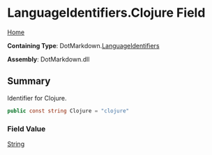 # LanguageIdentifiers\.Clojure Field

[Home](../../../README.md)

**Containing Type**: DotMarkdown\.[LanguageIdentifiers](../README.md)

**Assembly**: DotMarkdown\.dll

## Summary

Identifier for Clojure\.

```csharp
public const string Clojure = "clojure"
```

### Field Value

[String](https://docs.microsoft.com/en-us/dotnet/api/system.string)

